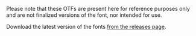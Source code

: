 Please note that these OTFs are present here for reference purposes only and are not finalized versions of the font, nor intended for use. 

Download the latest version of the fonts [from the releases page](https://github.com/googlefonts/morisawa-biz-ud-gothic/releases).
